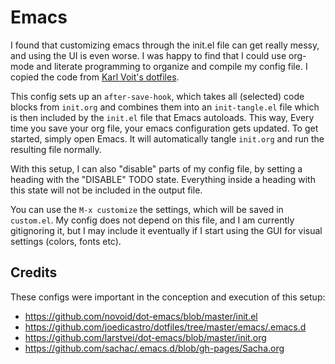 # Emacs

I found that customizing emacs through the init.el file can get really messy,
and using the UI is even worse. I was happy to find that I could use
org-mode and literate programming to organize and compile my config file.
I copied the code from [Karl Voit's dotfiles](https://github.com/novoid/dot-emacs/blob/master/init.el).

This config sets up an `after-save-hook`, which takes all (selected) code blocks
from `init.org` and combines them into an `init-tangle.el` file which is then
included by the `init.el` file that Emacs autoloads. This way, Every time you save
your org file, your emacs configuration gets updated. To get started, simply
open Emacs. It will automatically tangle `init.org` and run the resulting file normally.

With this setup, I can also "disable" parts of my config file, by setting a
heading with the "DISABLE" TODO state. Everything inside a heading with this
state will not be included in the output file.

You can use the `M-x customize` the settings, which will be saved in
`custom.el`. My config does not depend on this file, and I am currently
gitignoring it, but I may include it eventually if I start using the GUI
for visual settings (colors, fonts etc).

## Credits
These configs were important in the conception and execution of this setup:

- https://github.com/novoid/dot-emacs/blob/master/init.el
- https://github.com/joedicastro/dotfiles/tree/master/emacs/.emacs.d
- https://github.com/larstvei/dot-emacs/blob/master/init.org
- https://github.com/sachac/.emacs.d/blob/gh-pages/Sacha.org
